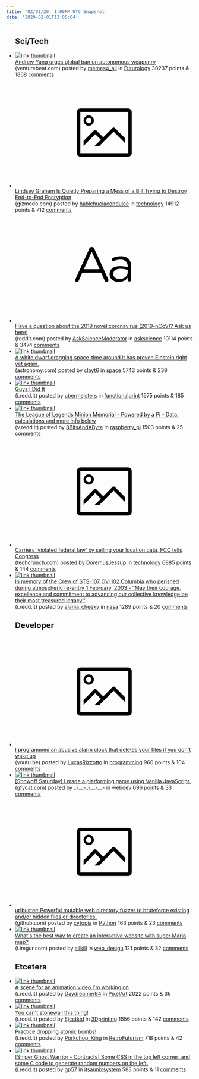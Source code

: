 ```yaml
---
title: '02/01/20  1:00PM UTC Snapshot'
date: '2020-02-01T13:00:04'
---
```

<ul>
<h2>Sci/Tech</h2>

<li><a href='https://venturebeat.com/2020/01/31/andrew-yang-warns-against-slaughterbots-and-urges-global-ban-on-autonomous-weaponry/'><img src='https://b.thumbs.redditmedia.com/8ZtFKaJD4_xCSjJhqdBiUqnuqJeQeaHIaNp5FUesNqI.jpg' alt='link thumbnail'></a><div><div class='linkTitle'><a href='https://venturebeat.com/2020/01/31/andrew-yang-warns-against-slaughterbots-and-urges-global-ban-on-autonomous-weaponry/'>Andrew Yang urges global ban on autonomous weaponry</a></div>(venturebeat.com) posted by <a href='https://www.reddit.com/user/memes4_all'>memes4_all</a> in <a href='https://www.reddit.com/r/Futurology'>Futurology</a> 30237 points & 1868 <a href='https://www.reddit.com/r/Futurology/comments/ewyfsm/andrew_yang_urges_global_ban_on_autonomous/'>comments</a></div></li>

<li><a href='https://gizmodo.com/lindsey-graham-is-quietly-preparing-a-mess-of-a-bill-tr-1841394208'><svg version='1.1' viewBox='-34 -14 104 64' preserveAspectRatio='xMidYMid meet' xmlns='http://www.w3.org/2000/svg' xmlns:xlink='http://www.w3.org/1999/xlink'>
    <title>link thumbnail</title>
    <path d='M32,4H4A2,2,0,0,0,2,6V30a2,2,0,0,0,2,2H32a2,2,0,0,0,2-2V6A2,2,0,0,0,32,4ZM4,30V6H32V30Z'></path>
    <path d='M8.92,14a3,3,0,1,0-3-3A3,3,0,0,0,8.92,14Zm0-4.6A1.6,1.6,0,1,1,7.33,11,1.6,1.6,0,0,1,8.92,9.41Z'></path>
    <path d='M22.78,15.37l-5.4,5.4-4-4a1,1,0,0,0-1.41,0L5.92,22.9v2.83l6.79-6.79L16,22.18l-3.75,3.75H15l8.45-8.45L30,24V21.18l-5.81-5.81A1,1,0,0,0,22.78,15.37Z'></path>
    </svg></a><div><div class='linkTitle'><a href='https://gizmodo.com/lindsey-graham-is-quietly-preparing-a-mess-of-a-bill-tr-1841394208'>Lindsey Graham Is Quietly Preparing a Mess of a Bill Trying to Destroy End-to-End Encryption</a></div>(gizmodo.com) posted by <a href='https://www.reddit.com/user/habichuelacondulce'>habichuelacondulce</a> in <a href='https://www.reddit.com/r/technology'>technology</a> 14912 points & 712 <a href='https://www.reddit.com/r/technology/comments/ex0517/lindsey_graham_is_quietly_preparing_a_mess_of_a/'>comments</a></div></li>

<li><a href='https://www.reddit.com/r/askscience/comments/ewwmem/have_a_question_about_the_2019_novel_coronavirus/'><svg version='1.1' viewBox='-34 -12 104 64' preserveAspectRatio='xMidYMid slice' xmlns='http://www.w3.org/2000/svg' xmlns:xlink='http://www.w3.org/1999/xlink'>
    <title>text link thumbnail</title>
    <path d='M12.19,8.84a1.45,1.45,0,0,0-1.4-1h-.12a1.46,1.46,0,0,0-1.42,1L1.14,26.56a1.29,1.29,0,0,0-.14.59,1,1,0,0,0,1,1,1.12,1.12,0,0,0,1.08-.77l2.08-4.65h11l2.08,4.59a1.24,1.24,0,0,0,1.12.83,1.08,1.08,0,0,0,1.08-1.08,1.64,1.64,0,0,0-.14-.57ZM6.08,20.71l4.59-10.22,4.6,10.22Z'>
    </path>
    <path d='M32.24,14.78A6.35,6.35,0,0,0,27.6,13.2a11.36,11.36,0,0,0-4.7,1,1,1,0,0,0-.58.89,1,1,0,0,0,.94.92,1.23,1.23,0,0,0,.39-.08,8.87,8.87,0,0,1,3.72-.81c2.7,0,4.28,1.33,4.28,3.92v.5a15.29,15.29,0,0,0-4.42-.61c-3.64,0-6.14,1.61-6.14,4.64v.05c0,2.95,2.7,4.48,5.37,4.48a6.29,6.29,0,0,0,5.19-2.48V26.9a1,1,0,0,0,1,1,1,1,0,0,0,1-1.06V19A5.71,5.71,0,0,0,32.24,14.78Zm-.56,7.7c0,2.28-2.17,3.89-4.81,3.89-1.94,0-3.61-1.06-3.61-2.86v-.06c0-1.8,1.5-3,4.2-3a15.2,15.2,0,0,1,4.22.61Z'>
    </path>
    </svg></a><div><div class='linkTitle'><a href='https://www.reddit.com/r/askscience/comments/ewwmem/have_a_question_about_the_2019_novel_coronavirus/'>Have a question about the 2019 novel coronavirus (2019-nCoV)? Ask us here!</a></div>(reddit.com) posted by <a href='https://www.reddit.com/user/AskScienceModerator'>AskScienceModerator</a> in <a href='https://www.reddit.com/r/askscience'>askscience</a> 10114 points & 3474 <a href='https://www.reddit.com/r/askscience/comments/ewwmem/have_a_question_about_the_2019_novel_coronavirus/'>comments</a></div></li>

<li><a href='http://www.astronomy.com/news/2020/01/frame-dragging-white-dwarf-pulsar-binary'><img src='https://a.thumbs.redditmedia.com/xc-LCHvIbCCPPEL9lsjtbUbyOeMcPIrooW4UzYljcG4.jpg' alt='link thumbnail'></a><div><div class='linkTitle'><a href='http://www.astronomy.com/news/2020/01/frame-dragging-white-dwarf-pulsar-binary'>A white dwarf dragging space-time around it has proven Einstein right yet again.</a></div>(astronomy.com) posted by <a href='https://www.reddit.com/user/clayt6'>clayt6</a> in <a href='https://www.reddit.com/r/space'>space</a> 5743 points & 239 <a href='https://www.reddit.com/r/space/comments/ewq8gh/a_white_dwarf_dragging_spacetime_around_it_has/'>comments</a></div></li>

<li><a href='https://i.redd.it/zsltv9t6d6e41.jpg'><img src='https://b.thumbs.redditmedia.com/If0dS4PpcdoQEKXAiqpB4ZGrfBdc4iRD_92qR1D0k6k.jpg' alt='link thumbnail'></a><div><div class='linkTitle'><a href='https://i.redd.it/zsltv9t6d6e41.jpg'>Guys I Did It</a></div>(i.redd.it) posted by <a href='https://www.reddit.com/user/ubermeisters'>ubermeisters</a> in <a href='https://www.reddit.com/r/functionalprint'>functionalprint</a> 1675 points & 185 <a href='https://www.reddit.com/r/functionalprint/comments/ewuifk/guys_i_did_it/'>comments</a></div></li>

<li><a href='https://v.redd.it/70d3d9az74e41'><img src='https://b.thumbs.redditmedia.com/RvIVApCMr9Ck_1PHq_ssEF5AIfNtUZJ6eQm46gV0ssE.jpg' alt='link thumbnail'></a><div><div class='linkTitle'><a href='https://v.redd.it/70d3d9az74e41'>The League of Legends Minion Memorial - Powered by a Pi - Data, calculations and more info below</a></div>(v.redd.it) posted by <a href='https://www.reddit.com/user/8BitsAndAByte'>8BitsAndAByte</a> in <a href='https://www.reddit.com/r/raspberry_pi'>raspberry_pi</a> 1503 points & 25 <a href='https://www.reddit.com/r/raspberry_pi/comments/ewoyhc/the_league_of_legends_minion_memorial_powered_by/'>comments</a></div></li>

<li><a href='https://techcrunch.com/2020/01/31/carriers-violated-federal-law-by-selling-your-location-data-fcc-tells-congress/'><svg version='1.1' viewBox='-34 -14 104 64' preserveAspectRatio='xMidYMid meet' xmlns='http://www.w3.org/2000/svg' xmlns:xlink='http://www.w3.org/1999/xlink'>
    <title>link thumbnail</title>
    <path d='M32,4H4A2,2,0,0,0,2,6V30a2,2,0,0,0,2,2H32a2,2,0,0,0,2-2V6A2,2,0,0,0,32,4ZM4,30V6H32V30Z'></path>
    <path d='M8.92,14a3,3,0,1,0-3-3A3,3,0,0,0,8.92,14Zm0-4.6A1.6,1.6,0,1,1,7.33,11,1.6,1.6,0,0,1,8.92,9.41Z'></path>
    <path d='M22.78,15.37l-5.4,5.4-4-4a1,1,0,0,0-1.41,0L5.92,22.9v2.83l6.79-6.79L16,22.18l-3.75,3.75H15l8.45-8.45L30,24V21.18l-5.81-5.81A1,1,0,0,0,22.78,15.37Z'></path>
    </svg></a><div><div class='linkTitle'><a href='https://techcrunch.com/2020/01/31/carriers-violated-federal-law-by-selling-your-location-data-fcc-tells-congress/'>Carriers ‘violated federal law’ by selling your location data, FCC tells Congress</a></div>(techcrunch.com) posted by <a href='https://www.reddit.com/user/DoremusJessup'>DoremusJessup</a> in <a href='https://www.reddit.com/r/technology'>technology</a> 6985 points & 144 <a href='https://www.reddit.com/r/technology/comments/ewur6w/carriers_violated_federal_law_by_selling_your/'>comments</a></div></li>

<li><a href='https://i.redd.it/10p87mtbi8e41.jpg'><img src='https://b.thumbs.redditmedia.com/804BdrFNqea_6RL07nc1d4sokjggXtDn8p7jxsJCNJE.jpg' alt='link thumbnail'></a><div><div class='linkTitle'><a href='https://i.redd.it/10p87mtbi8e41.jpg'>In memory of the Crew of STS-107 OV-102 Columbia who perished during atmospheric re-entry 1 February, 2003 - "May their courage, excellence and commitment to advancing our collective knowledge be their most treasured legacy."</a></div>(i.redd.it) posted by <a href='https://www.reddit.com/user/alania_cheeky'>alania_cheeky</a> in <a href='https://www.reddit.com/r/nasa'>nasa</a> 1289 points & 20 <a href='https://www.reddit.com/r/nasa/comments/ex0c47/in_memory_of_the_crew_of_sts107_ov102_columbia/'>comments</a></div></li>

<h2>Developer</h2>

<li><a href='https://youtu.be/79tOhjJGAwQ'><svg version='1.1' viewBox='-34 -14 104 64' preserveAspectRatio='xMidYMid meet' xmlns='http://www.w3.org/2000/svg' xmlns:xlink='http://www.w3.org/1999/xlink'>
    <title>link thumbnail</title>
    <path d='M32,4H4A2,2,0,0,0,2,6V30a2,2,0,0,0,2,2H32a2,2,0,0,0,2-2V6A2,2,0,0,0,32,4ZM4,30V6H32V30Z'></path>
    <path d='M8.92,14a3,3,0,1,0-3-3A3,3,0,0,0,8.92,14Zm0-4.6A1.6,1.6,0,1,1,7.33,11,1.6,1.6,0,0,1,8.92,9.41Z'></path>
    <path d='M22.78,15.37l-5.4,5.4-4-4a1,1,0,0,0-1.41,0L5.92,22.9v2.83l6.79-6.79L16,22.18l-3.75,3.75H15l8.45-8.45L30,24V21.18l-5.81-5.81A1,1,0,0,0,22.78,15.37Z'></path>
    </svg></a><div><div class='linkTitle'><a href='https://youtu.be/79tOhjJGAwQ'>I programmed an abusive alarm clock that deletes your files if you don't wake up</a></div>(youtu.be) posted by <a href='https://www.reddit.com/user/LucasRizzotto'>LucasRizzotto</a> in <a href='https://www.reddit.com/r/programming'>programming</a> 960 points & 104 <a href='https://www.reddit.com/r/programming/comments/ewsugj/i_programmed_an_abusive_alarm_clock_that_deletes/'>comments</a></div></li>

<li><a href='https://gfycat.com/dizzyvacanthuemul'><img src='https://b.thumbs.redditmedia.com/WK3TLCU7dGzOkcZxpyxgNvKqy0wGSlX-RT3Bp4ivV0U.jpg' alt='link thumbnail'></a><div><div class='linkTitle'><a href='https://gfycat.com/dizzyvacanthuemul'>[Showoff Saturday] I made a platforming game using Vanilla JavaScript.</a></div>(gfycat.com) posted by <a href='https://www.reddit.com/user/_-__-_-__-__-'>_-__-_-__-__-</a> in <a href='https://www.reddit.com/r/webdev'>webdev</a> 696 points & 33 <a href='https://www.reddit.com/r/webdev/comments/ewsmya/showoff_saturday_i_made_a_platforming_game_using/'>comments</a></div></li>

<li><a href='https://github.com/cytopia/urlbuster'><svg version='1.1' viewBox='-34 -14 104 64' preserveAspectRatio='xMidYMid meet' xmlns='http://www.w3.org/2000/svg' xmlns:xlink='http://www.w3.org/1999/xlink'>
    <title>link thumbnail</title>
    <path d='M32,4H4A2,2,0,0,0,2,6V30a2,2,0,0,0,2,2H32a2,2,0,0,0,2-2V6A2,2,0,0,0,32,4ZM4,30V6H32V30Z'></path>
    <path d='M8.92,14a3,3,0,1,0-3-3A3,3,0,0,0,8.92,14Zm0-4.6A1.6,1.6,0,1,1,7.33,11,1.6,1.6,0,0,1,8.92,9.41Z'></path>
    <path d='M22.78,15.37l-5.4,5.4-4-4a1,1,0,0,0-1.41,0L5.92,22.9v2.83l6.79-6.79L16,22.18l-3.75,3.75H15l8.45-8.45L30,24V21.18l-5.81-5.81A1,1,0,0,0,22.78,15.37Z'></path>
    </svg></a><div><div class='linkTitle'><a href='https://github.com/cytopia/urlbuster'>urlbuster: Powerful mutable web directory fuzzer to bruteforce existing and/or hidden files or directories.</a></div>(github.com) posted by <a href='https://www.reddit.com/user/cytopia'>cytopia</a> in <a href='https://www.reddit.com/r/Python'>Python</a> 163 points & 23 <a href='https://www.reddit.com/r/Python/comments/ewohv5/urlbuster_powerful_mutable_web_directory_fuzzer/'>comments</a></div></li>

<li><a href='https://i.imgur.com/Dam7aNP.jpg'><img src='https://b.thumbs.redditmedia.com/I2NVFJhIJN6XSDDN2qXf7Zrvr7TsD60JSwEBxf0e6pQ.jpg' alt='link thumbnail'></a><div><div class='linkTitle'><a href='https://i.imgur.com/Dam7aNP.jpg'>What's the best way to create an interactive website with super Mario map?</a></div>(i.imgur.com) posted by <a href='https://www.reddit.com/user/allkill'>allkill</a> in <a href='https://www.reddit.com/r/web_design'>web_design</a> 121 points & 32 <a href='https://www.reddit.com/r/web_design/comments/ewzupv/whats_the_best_way_to_create_an_interactive/'>comments</a></div></li>

<h2>Etcetera</h2>

<li><a href='https://i.redd.it/zfbr0lnp76e41.gif'><img src='https://b.thumbs.redditmedia.com/gjA-lzNx3XMWOyBRI7PQXUGvTHcqLNMVW0376YABYeo.jpg' alt='link thumbnail'></a><div><div class='linkTitle'><a href='https://i.redd.it/zfbr0lnp76e41.gif'>A scene for an animation video I'm working on</a></div>(i.redd.it) posted by <a href='https://www.reddit.com/user/Daydreamer94'>Daydreamer94</a> in <a href='https://www.reddit.com/r/PixelArt'>PixelArt</a> 2022 points & 36 <a href='https://www.reddit.com/r/PixelArt/comments/ewu2ah/a_scene_for_an_animation_video_im_working_on/'>comments</a></div></li>

<li><a href='https://i.redd.it/uvohgrxff6e41.jpg'><img src='https://a.thumbs.redditmedia.com/ldNJJ8k8Wnzg3-T7fHfm3bxxaqf7hMwEcQxBYUHUTz0.jpg' alt='link thumbnail'></a><div><div class='linkTitle'><a href='https://i.redd.it/uvohgrxff6e41.jpg'>You can't stonewall this thing!</a></div>(i.redd.it) posted by <a href='https://www.reddit.com/user/Ejectkid'>Ejectkid</a> in <a href='https://www.reddit.com/r/3Dprinting'>3Dprinting</a> 1856 points & 142 <a href='https://www.reddit.com/r/3Dprinting/comments/ewupag/you_cant_stonewall_this_thing/'>comments</a></div></li>

<li><a href='https://i.redd.it/dx59r9kw56e41.jpg'><img src='https://b.thumbs.redditmedia.com/rUmuJzUv9VjDYfisGvyqxaqOc6WExBXgvKpt4yyXkBc.jpg' alt='link thumbnail'></a><div><div class='linkTitle'><a href='https://i.redd.it/dx59r9kw56e41.jpg'>Practice dropping atomic bombs!</a></div>(i.redd.it) posted by <a href='https://www.reddit.com/user/Porkchop_King'>Porkchop_King</a> in <a href='https://www.reddit.com/r/RetroFuturism'>RetroFuturism</a> 718 points & 42 <a href='https://www.reddit.com/r/RetroFuturism/comments/ewtwxa/practice_dropping_atomic_bombs/'>comments</a></div></li>

<li><a href='https://i.redd.it/yqnmnbxam5e41.jpg'><img src='https://b.thumbs.redditmedia.com/GamzXzy64t0it7J2jtuzVKssBMwEkLxebn8rfKBmVhk.jpg' alt='link thumbnail'></a><div><div class='linkTitle'><a href='https://i.redd.it/yqnmnbxam5e41.jpg'>[Sniper Ghost Warrior - Contracts] Some CSS in the top left corner, and some C code to generate random numbers on the left.</a></div>(i.redd.it) posted by <a href='https://www.reddit.com/user/gp57'>gp57</a> in <a href='https://www.reddit.com/r/itsaunixsystem'>itsaunixsystem</a> 583 points & 11 <a href='https://www.reddit.com/r/itsaunixsystem/comments/ewsbk1/sniper_ghost_warrior_contracts_some_css_in_the/'>comments</a></div></li>

</ul>
